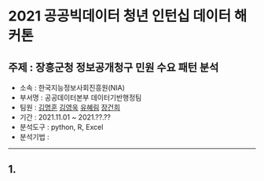 # 2021 공공빅데이터 청년 인턴십 데이터 해커톤
주제 : 장흥군청 정보공개청구 민원 수요 패턴 분석
-------------
* 소속 : 한국지능정보사회진흥원(NIA)
* 부서명 : 공공데이터본부 데이터기반행정팀 
* 팀원 : [김명훈](https://github.com/minghoona) [김영욱](https://github.com/kjfms) [유혜림](https://github.com/YuHyeRim) [장건희](https://github.com/kuma987)
* 기간 : 2021.11.01 ~ 2021.??.??
* 분석도구 : python, R, Excel
* 분석기법 : 

* * *

## 1. 
